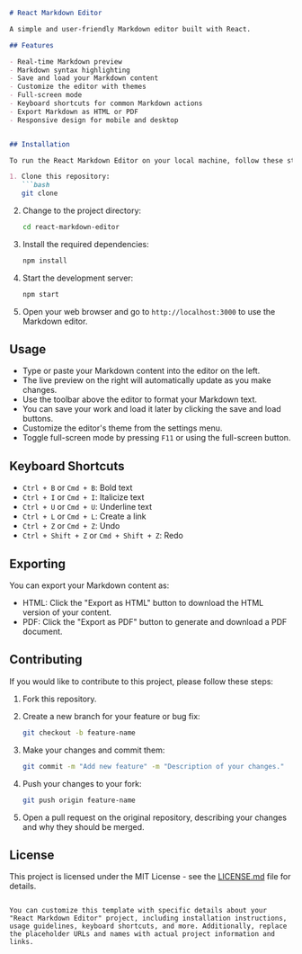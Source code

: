 ```markdown
# React Markdown Editor

A simple and user-friendly Markdown editor built with React.

## Features

- Real-time Markdown preview
- Markdown syntax highlighting
- Save and load your Markdown content
- Customize the editor with themes
- Full-screen mode
- Keyboard shortcuts for common Markdown actions
- Export Markdown as HTML or PDF
- Responsive design for mobile and desktop


## Installation

To run the React Markdown Editor on your local machine, follow these steps:

1. Clone this repository:
   ```bash
   git clone 
   ```

2. Change to the project directory:
   ```bash
   cd react-markdown-editor
   ```

3. Install the required dependencies:
   ```bash
   npm install
   ```

4. Start the development server:
   ```bash
   npm start
   ```

5. Open your web browser and go to `http://localhost:3000` to use the Markdown editor.

## Usage

- Type or paste your Markdown content into the editor on the left.
- The live preview on the right will automatically update as you make changes.
- Use the toolbar above the editor to format your Markdown text.
- You can save your work and load it later by clicking the save and load buttons.
- Customize the editor's theme from the settings menu.
- Toggle full-screen mode by pressing `F11` or using the full-screen button.

## Keyboard Shortcuts

- `Ctrl + B` or `Cmd + B`: Bold text
- `Ctrl + I` or `Cmd + I`: Italicize text
- `Ctrl + U` or `Cmd + U`: Underline text
- `Ctrl + L` or `Cmd + L`: Create a link
- `Ctrl + Z` or `Cmd + Z`: Undo
- `Ctrl + Shift + Z` or `Cmd + Shift + Z`: Redo

## Exporting

You can export your Markdown content as:

- HTML: Click the "Export as HTML" button to download the HTML version of your content.
- PDF: Click the "Export as PDF" button to generate and download a PDF document.

## Contributing

If you would like to contribute to this project, please follow these steps:

1. Fork this repository.
2. Create a new branch for your feature or bug fix:
   ```bash
   git checkout -b feature-name
   ```

3. Make your changes and commit them:
   ```bash
   git commit -m "Add new feature" -m "Description of your changes."
   ```

4. Push your changes to your fork:
   ```bash
   git push origin feature-name
   ```

5. Open a pull request on the original repository, describing your changes and why they should be merged.

## License

This project is licensed under the MIT License - see the [LICENSE.md](LICENSE.md) file for details.
```

You can customize this template with specific details about your "React Markdown Editor" project, including installation instructions, usage guidelines, keyboard shortcuts, and more. Additionally, replace the placeholder URLs and names with actual project information and links.